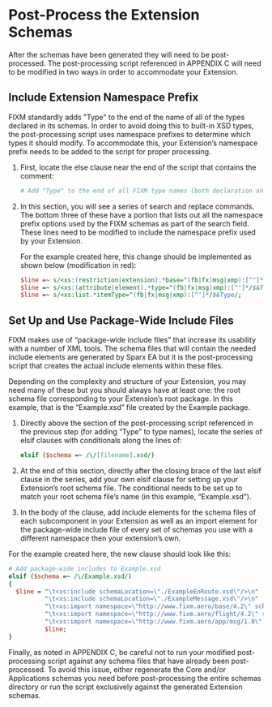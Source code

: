 # Post-Process the Extension Schemas

After the schemas have been generated they will need to be
post-processed. The post-processing script referenced in APPENDIX C will need to be modified in two ways in order to accommodate your Extension.

## Include Extension Namespace Prefix

FIXM standardly adds "Type" to the end of the name of all of the types
declared in its schemas. In order to avoid doing this to built-in XSD
types, the post-processing script uses namespace prefixes to determine
which types it should modify. To accommodate this, your Extension’s
namespace prefix needs to be added to the script for proper processing.

1. First, locate the else clause near the end of the script that
    contains the comment:

    ```perl
    # Add "Type" to the end of all FIXM type names (both declaration and use).
    ```

2. In this section, you will see a series of search and replace
    commands. The bottom three of these have a portion that lists out
    all the namespace prefix options used by the FIXM schemas as part of
    the search field. These lines need to be modified to include the
    namespace prefix used by your Extension.

    For the example created here, this change should be implemented as shown below (modification in red):

    ```perl
    $line =~ s/<xs:(restriction|extension).*base="(fb|fx|msg|xmp):[^"]*/$&Type/;
    $line =~ s/<xs:(attribute|element).*type="(fb|fx|msg|xmp):[^"]*/$&Type/;
    $line =~ s/<xs:list.*itemType="(fb|fx|msg|xmp):[^"]*/$&Type/;
    ```

## Set Up and Use Package-Wide Include Files

FIXM makes use of “package-wide include files” that increase its
usability with a number of XML tools. The schema files that will contain
the needed include elements are generated by Sparx EA but it is the
post-processing script that creates the actual include elements within
these files.

Depending on the complexity and structure of your Extension, you may
need many of these but you should always have at least one: the root
schema file corresponding to your Extension’s root package. In this
example, that is the “Example.xsd” file created by the Example package.

1. Directly above the section of the post-processing script referenced
    in the previous step (for adding “Type” to type names), locate the
    series of elsif clauses with conditionals along the lines of:

    ```perl
    elsif ($schema =~ /\/[filename].xsd/)
    ```

2. At the end of this section, directly after the closing brace of the
    last elsif clause in the series, add your own elsif clause for
    setting up your Extension’s root schema file. The conditional needs
    to be set up to match your root schema file’s name (in this example,
    “Example.xsd”).

3. In the body of the clause, add include elements for the schema files
    of each subcomponent in your Extension as well as an import element
    for the package-wide include file of every set of schemas you use
    with a different namespace then your extension’s own.

For the example created here, the new clause should look like this:

```perl
# Add package-wide includes to Example.xsd
elsif ($schema =~ /\/Example.xsd/)
{
  $line = "\t<xs:include schemaLocation=\"./ExampleEnRoute.xsd\"/>\n" .
          "\t<xs:include schemaLocation=\"./ExampleMessage.xsd\"/>\n" .
          "\t<xs:import namespace=\"http://www.fixm.aero/base/4.2\" schemaLocation=\"../../core/base/Base.xsd\"/>\n" .
          "\t<xs:import namespace=\"http://www.fixm.aero/flight/4.2\" schemaLocation=\"../../core/flight/Flight.xsd\"/>\n" .
          "\t<xs:import namespace=\"http://www.fixm.aero/app/msg/1.0\" schemaLocation=\"../../applications/basicmessage/BasicMessage.xsd\"/>\n" .
          $line;
}
```

Finally, as noted in APPENDIX C, be careful not to run your modified
post-processing script against any schema files that have already been
post-processed. To avoid this issue, either regenerate the Core and/or
Applications schemas you need before post-processing the entire schemas
directory or run the script exclusively against the generated Extension
schemas.

